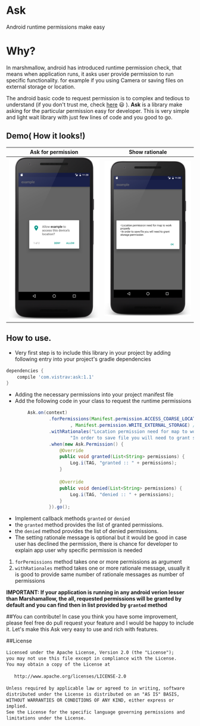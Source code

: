 # Ask
Android runtime permissions make easy

# Why?

In marshmallow, android has introduced runtime permission check, that means when application runs, it asks user provide permission to run specific functionality. for example if you using Camera or saving files on external storage or location.

The android basic code to request permission is to complex and tedious to understand (if you don't trust me, check [here](http://developer.android.com/training/permissions/requesting.html) :smiley: ). **Ask** is a library make asking for the particular permission easy for developer. This is very simple and light wait library with just few lines of code and you good to go.

## Demo( How it looks!)

| Ask for permission     | Show rationale |
| ---      | ---       |
| ![show permission](https://github.com/00ec454/Ask/blob/master/asset/permission_1.png) | ![show rationale](https://github.com/00ec454/Ask/blob/master/asset/rationale.png)         |

## How to use.

* Very first step is to include this library in your project by adding following entry into your project's gradle dependencies

```groovy
dependencies {
	compile 'com.vistrav:ask:1.1'
}
```

* Adding the necessary permissions into your project manifest file
* Add the following code in your class to request the runtime permissions
```java
        Ask.on(context)
                .forPermissions(Manifest.permission.ACCESS_COARSE_LOCATION
                        , Manifest.permission.WRITE_EXTERNAL_STORAGE) //one or more permissions
                .withRationales("Location permission need for map to work properly", 
                        "In order to save file you will need to grant storage permission") //optional
                .when(new Ask.Permission() {
                    @Override
                    public void granted(List<String> permissions) {
                        Log.i(TAG, "granted :: " + permissions);
                    }

                    @Override
                    public void denied(List<String> permissions) {
                        Log.i(TAG, "denied :: " + permissions);
                    }
                }).go();

```

* Implement callback methods `granted` or `denied`
 * the `granted` method provides the list of granted permissions.
 * the `denied` method provides the list of denied permissions.
* The setting rationale message is optional but it would be good in case user has declined the permission, there is chance for developer to explain app user why specific permission is needed

1. `forPermissions` method takes one or more permissions as argument
2. `withRationales` method takes one or more rationale message, usually it is good to provide same number of rationale messages as number of permissions

**IMPORTANT: If your application is running in any android verion lesser than Marshamallow, the all, requested permissions will be granted by default and you can find then in list provided by `granted` method**

##You can contribute!
In case you think you have some improvement, please feel free do pull request your feature and I would be happy to include it. Let's make this Ask very easy to use and rich with features.

##License

    Licensed under the Apache License, Version 2.0 (the "License");
    you may not use this file except in compliance with the License.
    You may obtain a copy of the License at

       http://www.apache.org/licenses/LICENSE-2.0

    Unless required by applicable law or agreed to in writing, software
    distributed under the License is distributed on an "AS IS" BASIS,
    WITHOUT WARRANTIES OR CONDITIONS OF ANY KIND, either express or implied.
    See the License for the specific language governing permissions and
    limitations under the License.
